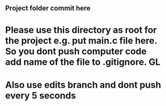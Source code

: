 ## Project folder commit here
# Please use this directory as root for the project e.g. put main.c file here. So you dont push computer code add name of the file to .gitignore. GL
# Also use edits branch and dont push every 5 seconds
